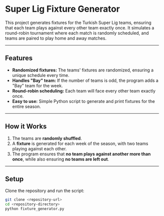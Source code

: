 # Super Lig Fixture Generator

This project generates fixtures for the Turkish Super Lig teams, ensuring that each team plays against every other team exactly once. It simulates a round-robin tournament where each match is randomly scheduled, and teams are paired to play home and away matches.

---

## Features

- **Randomized fixtures:** The teams' fixtures are randomized, ensuring a unique schedule every time.
- **Handles "Bay" team:** If the number of teams is odd, the program adds a "Bay" team for the week.
- **Round-robin scheduling:** Each team will face every other team exactly once.
- **Easy to use:** Simple Python script to generate and print fixtures for the entire season.

---

## How it Works

1. The teams are **randomly shuffled**.
2. A **fixture** is generated for each week of the season, with two teams playing against each other.
3. The program ensures that **no team plays against another more than once**, while also ensuring **no teams are left out**.

---

## Setup

Clone the repository and run the script:

```bash
git clone <repository-url>
cd <repository-directory>
python fixture_generator.py
